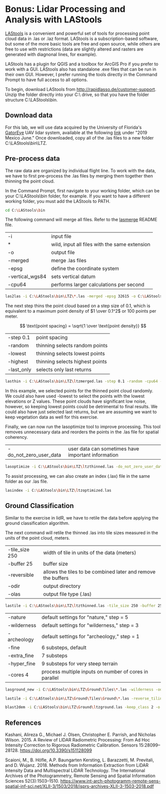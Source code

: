 # Bonus: Lidar Processing and Analysis with LAStools

[LAStools](https://rapidlasso.de/product-overview/) is a convenient and powerful
set of tools for processing point cloud data in .las or .laz format. LAStools is a
subscription-based software, but some of the more basic tools are free and open
source, while others are free to use with restrictions (data are slightly altered
and rasters are generated with diagnonal lines, for example).

LAStools has a plugin for QGIS and a toolbox for ArcGIS Pro if you prefer to work
with a GUI. LAStools also has standalone .exe files that can be run in their own GUI.
However, I prefer running the tools directly in the Command Prompt to have full access
to all options.

To begin, download LAStools from <http://rapidlasso.de/customer-support>. Unzip the folder
directly into your C:\ drive, so that you have the folder structure C:\LAStools\bin.

## Download data

For this lab, we will use data acquired by the University of Florida's 
[GatorEye](http://www.speclab.org/gatoreye.html) UAV lidar system, available at the
following [link](http://www.speclab.org/gatoreye-data-access.html) under "2019 Mexico
June." Once downloaded, copy all of the .las files to a new folder 
C:\LAStools\bin\LTZ.

## Pre-process data

The raw data are organized by individual flight line. To work with the data, we have
to first pre-process the .las files by merging them together then thinning the point cloud.

In the Command Prompt, first navigate to your working folder, which can be your 
C:\LAStools\bin folder, for example. If you want to have a different working folder, 
you must add the LAStools to PATH.

```Bash
cd C:\LAStools\bin
```

The following command will merge all files. Refer to the 
[lasmerge](https://downloads.rapidlasso.de/readme/lasmerge_README.md) README file.

|       |     |
| ---   | --- |
| -i    | input file |
| *     | wild, input all files with the same extension |
| -o    | output file |
| -merged | merge .las files |
| -epsg | define the coordinate system |
| -vertical_wgs84 | sets vertical datum |
|-cpu64|performs larger calculations per second|

```Bash
las2las -i C:\LAStools\bin\LTZ\*.las -merged -epsg 32615 -o C:\LAStools\bin\LTZ\ltzmerged.las -cpu 64
```

The next step thins the point cloud based on a step size of 0.1, which is equivalent
to a maximum point density of $1 \over 0.1^2$ or 100 points per meter.

$$
\text{point spacing} = \sqrt{1 \over \text{point density}}
$$

|||
|---|---|
|-step 0.1|point spacing|
|-random|thinning selects random points|
|-lowest|thinning selects lowest points|
|-highest|thinning selects highest points|
|-last_only|selects only last returns|

```Bash
lasthin -i C:\LAStools\bin\LTZ\ltzmerged.las -step 0.1 -random -cpu64 -o C:\LAStools\bin\LTZ\ltzthinned.las
```

In this example, we selected points for the thinned point cloud randomly. We could also 
have used -lowest to select the points with the lowest elevations or Z values. 
These point clouds have significant low noise, however, so keeping lowest points could 
be detrimental to final results. We could also have just selected last returns, but 
we are assuming we want to keep vegetation data as well for this exercise.

Finally, we can now run the lasoptimize tool to improve processing. This tool removes
unnecessary data and reorders the points in the .las file for spatial coherency.

|||
|---|---|
|-do_not_zero_user_data|user data can sometimes have important information|

```Bash
lasoptimize -i C:\LAStools\bin\LTZ\ltzthinned.las -do_not_zero_user_data -cpu64 -o C:\LAStools\bin\LTZ\ltzoptimized.las
```

To assist processing, we can also create an index (.lax) file in the same folder as
our .las file.

```Bash
lasindex -i C:\LAStools\bin\LTZ\ltzoptimized.las
```

## Ground Classification

Similar to the exercise in lidR, we have to retile the data before applying the ground
classification algorithm.

The next command will retile the thinned .las into tile sizes measured in the units
of the point cloud, meters.

|||
|---|---|
|-tile_size 250 | width of tile in units of the data (meters) |
|-buffer 25| buffer size |
| -reversible | allows the tiles to be combined later and remove the buffers|
| -odir | output directory |
| -olas | output file type (.las) |

```Bash
lastile -i C:\LAStools\bin\LTZ\ltzthinned.las -tile_size 250 -buffer 25 -reversible -odir C:\LAStools\bin\LTZ\tiles -olas -cpu64
```

|||
|---|---|
| -nature | default settings for "nature," step = 5 |
| -wilderness | default settings for "wilderness," step = 3 |
| -archeology | default settings for "archeology," step = 1 |
| -fine | 6 substeps, default |
| -extra_fine | 7 substeps |
| -hyper_fine | 9 substeps for very steep terrain |
|-cores 4| process multiple inputs on number of cores in parallel |

```Bash
lasground_new -i C:\LAStools\bin\LTZ\Ground\Tiles\*.las -wilderness -odir C:\LAStools\bin\LTZ\Ground\Tiles\Ground -olas -cpu64 -cores 4
```

```Bash
lastile -i C:\LAStools\bin\LTZ\Ground\Tiles\Ground\*.las -reverse_tiling -o C:\LAStools\bin\LTZ\Ground\ltzground.las
```

```Bash
blast2dem -i C:\LAStools\bin\LTZ\Ground\ltzground.las -keep_class 2 -o C:\LAStools\bin\LTZ\Ground\ltzwild.tif
```

## References

Kashani, Alireza G., Michael J. Olsen, Christopher E. Parrish, and Nicholas Wilson. 
2015. A Review of LIDAR Radiometric Processing: From Ad Hoc Intensity 
Correction to Rigorous Radiometric Calibration. Sensors 15:28099–28128. 
<https://doi.org/10.3390/s151128099>

Scaioni, M., B. Höfle, A.P. Baungarten Kersting, L. Barazzetti, M. Previtali, 
and D. Wujanz. 2018. Methods from Information Extraction from LiDAR 
Intensity Data and Multispectral LiDAR Technology. The International Archives 
of the Photogrammetry, Remote Sensing and Spatial Information Sciences 52(3):1503–1510. 
<https://www.int-arch-photogramm-remote-sens-spatial-inf-sci.net/XLII-3/1503/2018/isprs-archives-XLII-3-1503-2018.pdf>